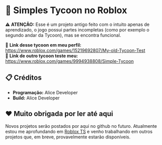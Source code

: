 # 🛒 Simples Tycoon no Roblox
⚠️ **ATENÇÃO:** Esse é um projeto antigo feito com o intuito apenas de aprendizado, o jogo possui partes incompletas (como por exemplo o segundo andar da Tycoon), mas se encontra funcional.

🔗 **Link desse tycoon em meu perfil:** https://www.roblox.com/games/15219692807/My-old-Tycoon-Test<br>
🔗 **Link de outro tycoon teste meu:** https://www.roblox.com/games/9994938808/Simple-Tycoon

## 📋 Créditos
- **Programação:** Alice Developer
- **Build:** Alice Developer

## ❤️ Muito obrigada por ler até aqui
Novos projetos serão postados por aqui no github no futuro. Atualmente estou me aprofundando em [Roblox TS](https://roblox-ts.com/) e venho trabalhando em outros projetos que, em breve, provavelmente estarão disponíveis.
